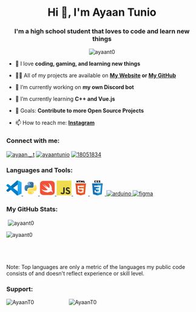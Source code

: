 <h1 align="center">Hi 👋, I'm Ayaan Tunio</h1>
<h3 align="center">I'm a high school student that loves to code and learn new things</h3>

<p align="center"> <img src="https://komarev.com/ghpvc/?username=ayaant0&label=Profile%20views&color=0e75b6&style=flat" alt="ayaant0" /> </p>

- 👀 I love **coding, gaming, and learning new things**

- 👨‍💻 All of my projects are available on **[My Website](https://ayaant0.github.io) or [My GitHub](https://github.com/AyaanT0)**

- 🔭 I’m currently working on **my own Discord bot**

- 🌱 I’m currently learning **C++ and Vue.js**

- 🥅 Goals: **Contribute to more Open Source Projects**

- 📫 How to reach me: **[Instagram](https://www.instagram.com/ayaan._.t)**

<h3 align="left">Connect with me:</h3>
<p align="left">
<a href="https://instagram.com/ayaan._.t" target="blank"><img align="center" src="https://raw.githubusercontent.com/rahuldkjain/github-profile-readme-generator/master/src/images/icons/Social/instagram.svg" alt="ayaan._.t" height="30" width="40" /></a>
<a href="https://kaggle.com/ayaantunio" target="blank"><img align="center" src="https://raw.githubusercontent.com/rahuldkjain/github-profile-readme-generator/master/src/images/icons/Social/kaggle.svg" alt="ayaantunio" height="30" width="40" /></a>
<a href="https://stackoverflow.com/users/18051834" target="blank"><img align="center" src="https://raw.githubusercontent.com/rahuldkjain/github-profile-readme-generator/master/src/images/icons/Social/stack-overflow.svg" alt="18051834" height="30" width="40" /></a>
</p>

<h3 align="left">Languages and Tools:</h3>
<p align="left"> <a href="https://code.visualstudio.com/" target="_blank" rel="noreferrer"> <img src="https://raw.githubusercontent.com/github/explore/80688e429a7d4ef2fca1e82350fe8e3517d3494d/topics/visual-studio-code/visual-studio-code.png" alt="Visual Studio Code" width="40" height="40"/> <a> <a href="https://www.python.org" target="_blank" rel="noreferrer"> <img src="https://raw.githubusercontent.com/devicons/devicon/master/icons/python/python-original.svg" alt="python" width="40" height="40"/> <a> <a href="https://developer.apple.com/swift/" target="_blank" rel="noreferrer"> <img src="https://raw.githubusercontent.com/devicons/devicon/master/icons/swift/swift-original.svg" alt="swift" width="40" height="40"/> <a> <a href="https://developer.mozilla.org/en-US/docs/Web/JavaScript" target="_blank" rel="noreferrer"> <img src="https://raw.githubusercontent.com/devicons/devicon/master/icons/javascript/javascript-original.svg" alt="javascript" width="40" height="40"/> <a> <a href="https://www.w3.org/html/" target="_blank" rel="noreferrer"> <img src="https://raw.githubusercontent.com/devicons/devicon/master/icons/html5/html5-original-wordmark.svg" alt="html5" width="40" height="40"/> </a> <a href="https://www.w3schools.com/css/" target="_blank" rel="noreferrer"> <img src="https://raw.githubusercontent.com/devicons/devicon/master/icons/css3/css3-original-wordmark.svg" alt="css3" width="40" height="40"/> <a> <a href="https://www.arduino.cc/" target="_blank" rel="noreferrer"> <img src="https://cdn.worldvectorlogo.com/logos/arduino-1.svg" alt="arduino" width="40" height="40"/> </a> <a href="https://www.figma.com/" target="_blank" rel="noreferrer"> <img src="https://www.vectorlogo.zone/logos/figma/figma-icon.svg" alt="figma" width="40" height="40"/> </a> </p>
  
<h3 align="left">My GitHub Stats:</h3>
<p>&nbsp;<img align="center" src="https://github-readme-stats.vercel.app/api?username=ayaant0&show_icons=true&theme=radical&locale=en" alt="ayaant0" /></p>
<p><img align="left" src="https://github-readme-stats.vercel.app/api/top-langs?username=ayaant0&show_icons=true&theme=dark&locale=en&layout=compact" alt="ayaant0" /></p>
  <br>
  <br>
  <br>
  <br>
  <br>
Note: Top languages are only a metric of the languages my public code consists of and doesn't reflect experience or skill level.
  <br>
<h3 align="left">Support:</h3>
<p><a href="https://www.buymeacoffee.com/AyaanT0"> <img align="left" src="https://cdn.buymeacoffee.com/buttons/v2/default-yellow.png" height="35" width="165" alt="AyaanT0" /></a><a href="https://ko-fi.com/AyaanT0"> <img align="left" src="https://cdn.ko-fi.com/cdn/kofi3.png?v=3" height="35" width="165" alt="AyaanT0" /></a></p><br><br>

